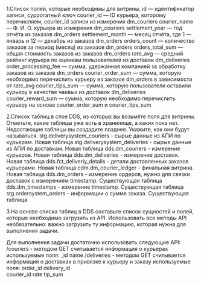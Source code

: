 1.Список полей, которые необходимы для витрины.
    id — идентификатор записи, суррогатный ключ
    courier_id — ID курьера, которому перечисляем, courier_id записи из измерения dm_couriers
    courier_name — Ф. И. О. курьера из измерения dm_couriers
    settlement_year — год отчёта из заказов dm_orders
    settlement_month — месяц отчёта, где 1 — январь и 12 — декабрь из заказов dm_orders
    orders_count — количество заказов за период (месяц) из заказов dm_orders
    orders_total_sum — общая стоимость заказов из заказов dm_orders
    rate_avg — средний рейтинг курьера по оценкам пользователей из доставок dm_deliveries
    order_processing_fee — сумма, удержанная компанией за обработку заказов из заказов dm_orders
    courier_order_sum — сумма, которую необходимо перечислить курьеру из заказов dm_orders в зависимости от rate_avg
    courier_tips_sum — сумма, которую пользователи оставили курьеру в качестве чаевых из доставок dm_deliveries
    courier_reward_sum — сумма, которую необходимо перечислить курьеру на основе courier_order_sum и courier_tips_sum

2.Список таблиц в слое DDS, из которых вы возьмёте поля для витрины. Отметьте, какие таблицы уже есть в хранилище, а каких пока нет. Недостающие таблицы вы создадите позднее. Укажите, как они будут называться.
    stg.deliverysystem_couriers - сырые данные из АПИ по курьерам. Новая таблица
    stg.deliverysystem_deliveries - сырые данные из АПИ по доставкам. Новая таблица
    dds.dm_couriers - измерение курьеров. Новая таблица 
    dds.dm_deliveries - измерение доставок. Новая таблица
    dds.fct_deliveriy_details - детали доставленных заказов курьерами. Новая таблица
    cdm.dm_courier_ledger - финальная витрина. Новая таблица
    dds.dm_orders - измерение ордеров, нужно для связки доставок с измерением timestamp. Существующая таблица
    dds.dm_timestamps - измерение timestamp. Существующая таблица
    stg.ordersystem_orders - информации о сумме заказа. Существующая таблица

3.На основе списка таблиц в DDS составьте список сущностей и полей, которые необходимо загрузить из API. Использовать все методы API необязательно: важно загрузить ту информацию, которая нужна для выполнения задачи.

Для выполнения задачи достаточно использовать следующие API:
    /couriers - методом GET считывается информация о курьерах
        используемые поля:
            _id
            name
    /deliveries - методом GET считывается информация о доставках в привязке к курьеру и заказу
        используемые поля:
            order_id
            delivery_id                     
            courier_id
            rate
            tip_sum
    
